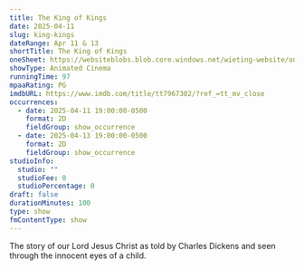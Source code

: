 ```yaml
---
title: The King of Kings
date: 2025-04-11
slug: king-kings
dateRange: Apr 11 & 13
shortTitle: The King of Kings
oneSheet: https://websiteblobs.blob.core.windows.net/wieting-website/one-sheet/the-king-of-kings.png
showType: Animated Cinema
runningTime: 97
mpaaRating: PG
imdbURL: https://www.imdb.com/title/tt7967302/?ref_=tt_mv_close
occurrences:
  - date: 2025-04-11 19:00:00-0500
    format: 2D
    fieldGroup: show_occurrence
  - date: 2025-04-13 19:00:00-0500
    format: 2D
    fieldGroup: show_occurrence
studioInfo:
  studio: ""
  studioFee: 0
  studioPercentage: 0
draft: false
durationMinutes: 100
type: show
fmContentType: show
---
```

The story of our Lord Jesus Christ as told by Charles Dickens and seen through the innocent eyes of a child.
